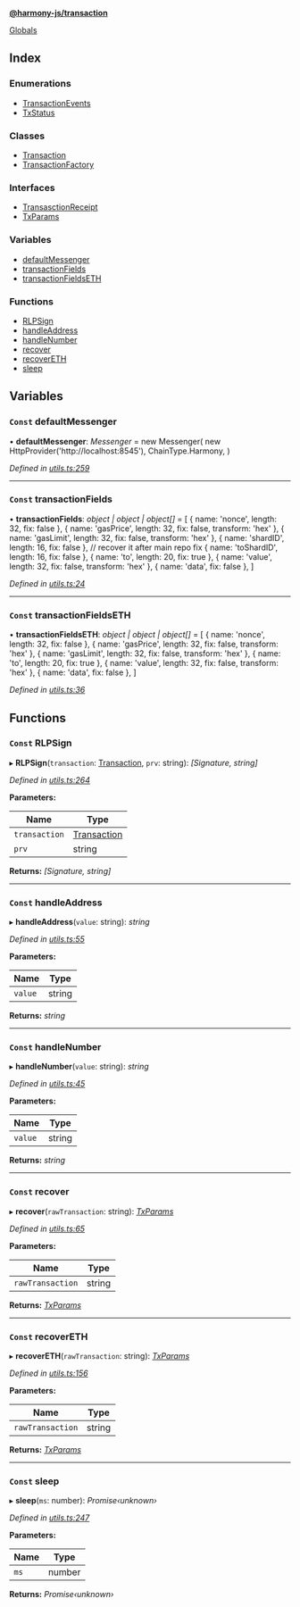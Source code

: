 **[@harmony-js/transaction](README.md)**

[Globals](README.md)

## Index

### Enumerations

* [TransactionEvents](enums/transactionevents.md)
* [TxStatus](enums/txstatus.md)

### Classes

* [Transaction](classes/transaction.md)
* [TransactionFactory](classes/transactionfactory.md)

### Interfaces

* [TransasctionReceipt](interfaces/transasctionreceipt.md)
* [TxParams](interfaces/txparams.md)

### Variables

* [defaultMessenger](README.md#const-defaultmessenger)
* [transactionFields](README.md#const-transactionfields)
* [transactionFieldsETH](README.md#const-transactionfieldseth)

### Functions

* [RLPSign](README.md#const-rlpsign)
* [handleAddress](README.md#const-handleaddress)
* [handleNumber](README.md#const-handlenumber)
* [recover](README.md#const-recover)
* [recoverETH](README.md#const-recovereth)
* [sleep](README.md#const-sleep)

## Variables

### `Const` defaultMessenger

• **defaultMessenger**: *Messenger* =  new Messenger(
  new HttpProvider('http://localhost:8545'),
  ChainType.Harmony,
)

*Defined in [utils.ts:259](https://github.com/FireStack-Lab/Harmony-sdk-core/blob/d840c02/packages/harmony-transaction/src/utils.ts#L259)*

___

### `Const` transactionFields

• **transactionFields**: *object | object | object[]* =  [
  { name: 'nonce', length: 32, fix: false },
  { name: 'gasPrice', length: 32, fix: false, transform: 'hex' },
  { name: 'gasLimit', length: 32, fix: false, transform: 'hex' },
  { name: 'shardID', length: 16, fix: false },
  // recover it after main repo fix
  { name: 'toShardID', length: 16, fix: false },
  { name: 'to', length: 20, fix: true },
  { name: 'value', length: 32, fix: false, transform: 'hex' },
  { name: 'data', fix: false },
]

*Defined in [utils.ts:24](https://github.com/FireStack-Lab/Harmony-sdk-core/blob/d840c02/packages/harmony-transaction/src/utils.ts#L24)*

___

### `Const` transactionFieldsETH

• **transactionFieldsETH**: *object | object | object[]* =  [
  { name: 'nonce', length: 32, fix: false },
  { name: 'gasPrice', length: 32, fix: false, transform: 'hex' },
  { name: 'gasLimit', length: 32, fix: false, transform: 'hex' },
  { name: 'to', length: 20, fix: true },
  { name: 'value', length: 32, fix: false, transform: 'hex' },
  { name: 'data', fix: false },
]

*Defined in [utils.ts:36](https://github.com/FireStack-Lab/Harmony-sdk-core/blob/d840c02/packages/harmony-transaction/src/utils.ts#L36)*

## Functions

### `Const` RLPSign

▸ **RLPSign**(`transaction`: [Transaction](classes/transaction.md), `prv`: string): *[Signature, string]*

*Defined in [utils.ts:264](https://github.com/FireStack-Lab/Harmony-sdk-core/blob/d840c02/packages/harmony-transaction/src/utils.ts#L264)*

**Parameters:**

Name | Type |
------ | ------ |
`transaction` | [Transaction](classes/transaction.md) |
`prv` | string |

**Returns:** *[Signature, string]*

___

### `Const` handleAddress

▸ **handleAddress**(`value`: string): *string*

*Defined in [utils.ts:55](https://github.com/FireStack-Lab/Harmony-sdk-core/blob/d840c02/packages/harmony-transaction/src/utils.ts#L55)*

**Parameters:**

Name | Type |
------ | ------ |
`value` | string |

**Returns:** *string*

___

### `Const` handleNumber

▸ **handleNumber**(`value`: string): *string*

*Defined in [utils.ts:45](https://github.com/FireStack-Lab/Harmony-sdk-core/blob/d840c02/packages/harmony-transaction/src/utils.ts#L45)*

**Parameters:**

Name | Type |
------ | ------ |
`value` | string |

**Returns:** *string*

___

### `Const` recover

▸ **recover**(`rawTransaction`: string): *[TxParams](interfaces/txparams.md)*

*Defined in [utils.ts:65](https://github.com/FireStack-Lab/Harmony-sdk-core/blob/d840c02/packages/harmony-transaction/src/utils.ts#L65)*

**Parameters:**

Name | Type |
------ | ------ |
`rawTransaction` | string |

**Returns:** *[TxParams](interfaces/txparams.md)*

___

### `Const` recoverETH

▸ **recoverETH**(`rawTransaction`: string): *[TxParams](interfaces/txparams.md)*

*Defined in [utils.ts:156](https://github.com/FireStack-Lab/Harmony-sdk-core/blob/d840c02/packages/harmony-transaction/src/utils.ts#L156)*

**Parameters:**

Name | Type |
------ | ------ |
`rawTransaction` | string |

**Returns:** *[TxParams](interfaces/txparams.md)*

___

### `Const` sleep

▸ **sleep**(`ms`: number): *Promise‹unknown›*

*Defined in [utils.ts:247](https://github.com/FireStack-Lab/Harmony-sdk-core/blob/d840c02/packages/harmony-transaction/src/utils.ts#L247)*

**Parameters:**

Name | Type |
------ | ------ |
`ms` | number |

**Returns:** *Promise‹unknown›*